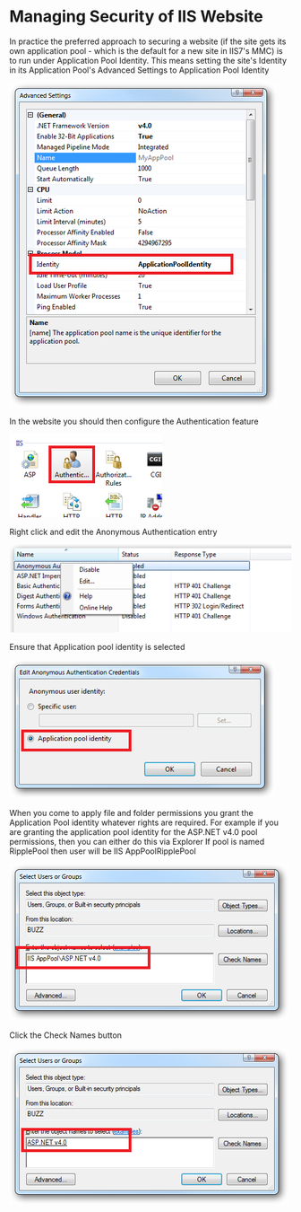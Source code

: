 # Managing Security of IIS Website

In practice the preferred approach to securing a website (if the site gets its own application pool - which is the default for a new site in IIS7's MMC) is to run under Application Pool Identity. This means setting the site's Identity in its Application Pool's Advanced Settings to Application Pool Identity

![Alt text](https://raw.githubusercontent.com/SoftwareFactor/tips/master/img/6A759626-E7B9-4490-829F-95654330DCD9.png)

In the website you should then configure the Authentication feature

![Alt text](https://raw.githubusercontent.com/SoftwareFactor/tips/master/img/D5469C4B-B4A2-4B02-874B-A07C059B4830.png)

Right click and edit the Anonymous Authentication entry

![Alt text](https://raw.githubusercontent.com/SoftwareFactor/tips/master/img/73F9FF42-BE20-437E-A689-46EEB0580215.png)

Ensure that Application pool identity is selected

![Alt text](https://raw.githubusercontent.com/SoftwareFactor/tips/master/img/5F9F7B97-BA84-4BBF-903E-9799183E8825.png)

When you come to apply file and folder permissions you grant the Application Pool identity whatever rights are required. For example if you are granting the application pool identity for the ASP.NET v4.0 pool permissions, then you can either do this via Explorer
If pool is named RipplePool then user will be IIS AppPoolRipplePool

![Alt text](https://raw.githubusercontent.com/SoftwareFactor/tips/master/img/68813092-4452-407E-A302-0623F3DDFE7B.png)

Click the Check Names button

![Alt text](https://raw.githubusercontent.com/SoftwareFactor/tips/master/img/D9E00A29-91D7-48B4-8BA8-32152A597D26.png)

